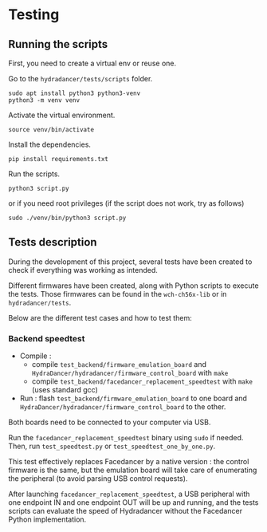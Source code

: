 # Testing

## Running the scripts

First, you need to create a virtual env or reuse one.

Go to the `hydradancer/tests/scripts` folder.

```shell
sudo apt install python3 python3-venv
python3 -m venv venv
```
Activate the virtual environment.

```shell
source venv/bin/activate
```

Install the dependencies.

```shell
pip install requirements.txt
```

Run the scripts.

```shell
python3 script.py
```

or if you need root privileges (if the script does not work, try as follows)

```shell
sudo ./venv/bin/python3 script.py
```
## Tests description

During the development of this project, several tests have been created to check if everything was working as intended.

Different firmwares have been created, along with Python scripts to execute the tests. Those firmwares can be found in the `wch-ch56x-lib` or in `hydradancer/tests`.

Below are the different test cases and how to test them:

### Backend speedtest

* Compile :
  * compile `test_backend/firmware_emulation_board` and `HydraDancer/hydradancer/firmware_control_board` with `make`
  * compile `test_backend/facedancer_replacement_speedtest` with `make` (uses standard gcc)
* Run : flash `test_backend/firmware_emulation_board` to one board and `HydraDancer/hydradancer/firmware_control_board` to the other.

Both boards need to be connected to your computer via USB.

Run the `facedancer_replacement_speedtest` binary using `sudo` if needed. Then, run `test_speedtest.py` or `test_speedtest_one_by_one.py`.

This test effectively replaces Facedancer by a native version : the control firmware is the same, but the emulation board will take care of enumerating the peripheral (to avoid parsing USB control requests).

After launching `facedancer_replacement_speedtest`, a USB peripheral with one endpoint IN and one endpoint OUT will be up and running, and the tests scripts can evaluate the speed of Hydradancer without the Facedancer Python implementation.
